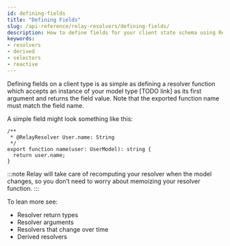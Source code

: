 ```yaml
---
id: defining-fields
title: "Defining Fields"
slug: /api-reference/relay-resolvers/defining-fields/
description: How to define fields for your client state schema using Relay Resolvers
keywords:
- resolvers
- derived
- selectors
- reactive
---
```


Defining fields on a client type is as simple as defining a resolver function which accepts an instance of your model type [TODO link] as its first argument and returns the field value. Note that the exported function name must match the field name.


A simple field might look something like this:

```tsx
/**
 * @RelayResolver User.name: String
 */
export function name(user: UserModel): string {
  return user.name;
}
```

:::note
Relay will take care of recomputing your resolver when the model changes, so you don’t need to worry about memoizing your resolver function.
:::

To lean more see:

* Resolver return types
* Resolver arguments
* Resolvers that change over time
* Derived resolvers